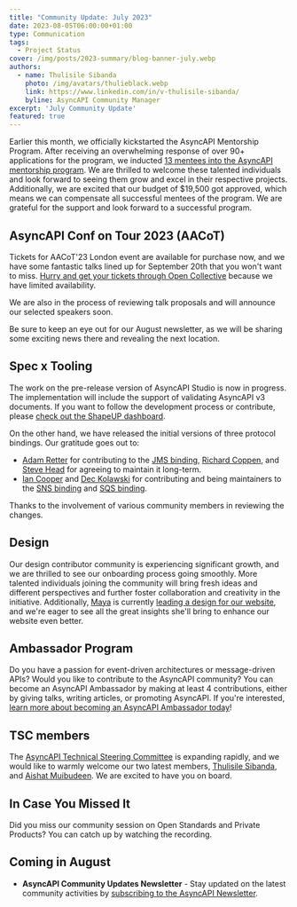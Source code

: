 ```yaml
---
title: "Community Update: July 2023"
date: 2023-08-05T06:00:00+01:00
type: Communication
tags:
  - Project Status
cover: /img/posts/2023-summary/blog-banner-july.webp
authors:
  - name: Thulisile Sibanda
    photo: /img/avatars/thulieblack.webp
    link: https://www.linkedin.com/in/v-thulisile-sibanda/
    byline: AsyncAPI Community Manager
excerpt: 'July Community Update'
featured: true
---
```


Earlier this month, we officially kickstarted the AsyncAPI Mentorship Program. After receiving an overwhelming response of over 90+ applications for the program, we inducted [13 mentees into the AsyncAPI mentorship program](https://github.com/asyncapi/community/tree/master/mentorship/asyncapi-mentorship/2023). We are thrilled to welcome these talented individuals and look forward to seeing them grow and excel in their respective projects. Additionally, we are excited that our budget of $19,500 got approved, which means we can compensate all successful mentees of the program. We are grateful for the support and look forward to a successful program.


## AsyncAPI Conf on Tour 2023 (AACoT) 

Tickets for AACoT'23 London event are available for purchase now, and we have some fantastic talks lined up for September 20th that you won't want to miss. [Hurry and get your tickets through Open Collective](https://opencollective.com/asyncapi/events/asyncapi-conference-on-tour-6b3c0aa1/contribute/asyncapi-conference-on-tour-london-61313) because we have limited availability. 

We are also in the process of reviewing talk proposals and will announce our selected speakers soon. 

Be sure to keep an eye out for our August newsletter, as we will be sharing some exciting news there and revealing the next location.

## Spec x Tooling
The work on the pre-release version of AsyncAPI Studio is now in progress. The implementation will include the support of validating AsyncAPI v3 documents. If you want to follow the development process or contribute, please [check out the ShapeUP dashboard](https://shapeit.app/projects/org/asyncapi/22/cycles/fa1e9a31?issue=I_kwDODou01c5r29cR).

On the other hand, we have released the initial versions of three protocol bindings. Our gratitude goes out to:
- [Adam Retter](https://github.com/adamretter) for contributing to the [JMS binding](https://github.com/asyncapi/bindings/tree/master/jms), [Richard Coppen](https://github.com/rcoppen), and [Steve Head](https://github.com/SrfHead) for agreeing to maintain it long-term.
- [Ian Cooper](https://github.com/iancooper) and [Dec Kolawski](https://github.com/dpwdec) for contributing and being maintainers to the [SNS binding](https://github.com/asyncapi/bindings/tree/master/sns) and [SQS binding](https://github.com/asyncapi/bindings/tree/master/sqs).

Thanks to the involvement of various community members in reviewing the changes.

## Design
Our design contributor community is experiencing significant growth, and we are thrilled to see our onboarding process going smoothly. More talented individuals joining the community will bring fresh ideas and different perspectives and further foster collaboration and creativity in the initiative. Additionally, [Maya](https://github.com/Mayaleeeee) is currently [leading a design for our website](https://www.figma.com/file/NC2FUyFAccF08uP5RbsbAB/AsyncAPI-Design-Audit?type=design&node-id=1113%3A4309&mode=design&t=iKAh2NOduAjQpsty-1), and we're eager to see all the great insights she'll bring to enhance our website even better.

## Ambassador Program
Do you have a passion for event-driven architectures or message-driven APIs? Would you like to contribute to the AsyncAPI community? You can become an AsyncAPI Ambassador by making at least 4 contributions, either by giving talks, writing articles, or promoting AsyncAPI. If you're interested, [learn more about becoming an AsyncAPI Ambassador today](https://www.asyncapi.com/community/ambassadors)!

## TSC members

The [AsyncAPI Technical Steering Committee](https://www.asyncapi.com/community/tsc) is expanding rapidly, and we would like to warmly welcome our two latest members, [Thulisile Sibanda](https://www.linkedin.com/in/v-thulisile-sibanda), and [Aishat Muibudeen](https://www.linkedin.com/in/aishatmuibudeen). We are excited to have you on board.

## In Case You Missed It

Did you miss our community session on Open Standards and Private Products? You can catch up by watching the recording.

<YouTube id="WlD5rqmfezw" />

## Coming in August

- **AsyncAPI Community Updates Newsletter** - Stay updated on the latest community activities by [subscribing to the AsyncAPI Newsletter](https://www.asyncapi.com/newsletter).


